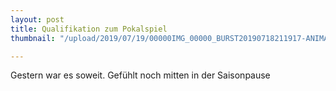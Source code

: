 ```yaml
---
layout: post
title: Qualifikation zum Pokalspiel
thumbnail: "/upload/2019/07/19/00000IMG_00000_BURST20190718211917-ANIMATION.gif"

---
```

Gestern war es soweit. Gefühlt noch mitten in der Saisonpause